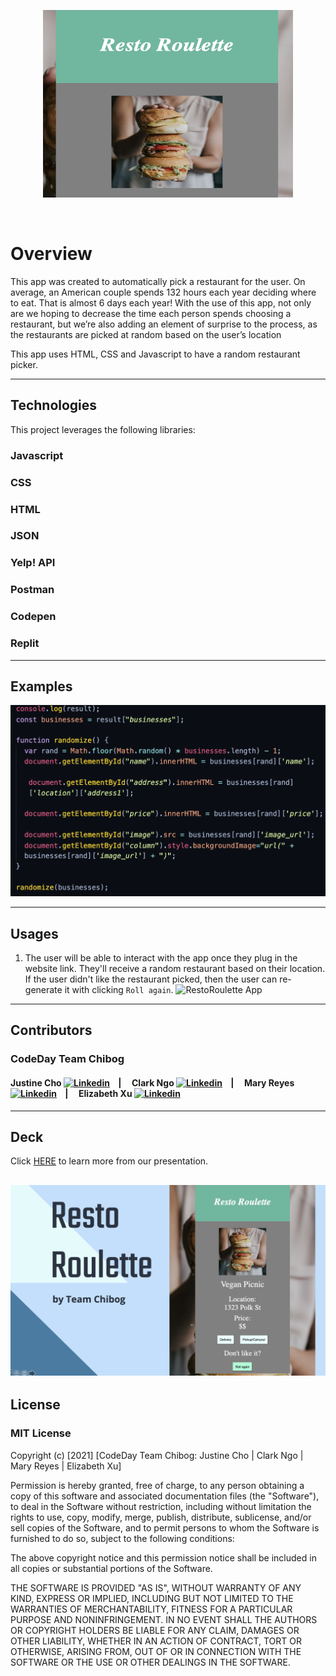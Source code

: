 
<head>
  <base href="">
</head>

<p align="center">
<img src="./images/resto-roulette.png" alt="Girl in a jacket" width="400" height="300"> 
</p>

<p>&nbsp;</p>

# **Overview**
This app was created to automatically pick a restaurant for the user. On average, an American couple spends 132 hours each year deciding where to eat. That is almost 6 days each year! With the use of this app, not only are we hoping to decrease the time each person spends choosing a restaurant, but we’re also adding an element of surprise to the process, as the restaurants are picked at random based on the user’s location

This app uses HTML, CSS and Javascript to have a random restaurant picker.

---
## **Technologies**
This project leverages the following libraries:

### Javascript 
### CSS
### HTML
### JSON
### Yelp! API
### Postman
### Codepen
### Replit

---
## **Examples**
![Javascript code](./images/javascript.png)


---

## **Usages**
1. The user will be able to interact with the app once they plug in the website link. They'll receive a random restaurant based on their location. If the user didn't like the restaurant picked, then the user can re-generate it with clicking `Roll again`.
![RestoRoulette App](./restoroulette.gif)

---

## **Contributors**

### CodeDay Team Chibog

#### Justine Cho [![Linkedin](https://i.stack.imgur.com/gVE0j.png)](https://www.linkedin.com/in/justinecho) &nbsp;&nbsp;&nbsp;| &nbsp;&nbsp;&nbsp; Clark Ngo [![Linkedin](https://i.stack.imgur.com/gVE0j.png)](https://www.linkedin.com/in/clarkngo/) &nbsp;&nbsp;&nbsp;| &nbsp;&nbsp;&nbsp; Mary Reyes [![Linkedin](https://i.stack.imgur.com/gVE0j.png)](https://www.linkedin.com/in/mary-reyes-42397b117/) &nbsp;&nbsp;&nbsp;| &nbsp;&nbsp;&nbsp; Elizabeth Xu [![Linkedin](https://i.stack.imgur.com/gVE0j.png)](https://www.linkedin.com/in/elizabeth-xu97/) 


---

## **Deck**

Click [HERE](./deck/RestoRoulette_deck.pdf) to learn more from our presentation.

[![RestoRoulette Deck](./deck/restoroulette_image.png)](./deck/RestoRoulette_deck.pdf)
---

## **License**

### MIT License

Copyright (c) [2021] [CodeDay Team Chibog: Justine Cho | Clark Ngo | Mary Reyes | Elizabeth Xu]

Permission is hereby granted, free of charge, to any person obtaining a copy
of this software and associated documentation files (the "Software"), to deal
in the Software without restriction, including without limitation the rights
to use, copy, modify, merge, publish, distribute, sublicense, and/or sell
copies of the Software, and to permit persons to whom the Software is
furnished to do so, subject to the following conditions:

The above copyright notice and this permission notice shall be included in all
copies or substantial portions of the Software.

THE SOFTWARE IS PROVIDED "AS IS", WITHOUT WARRANTY OF ANY KIND, EXPRESS OR
IMPLIED, INCLUDING BUT NOT LIMITED TO THE WARRANTIES OF MERCHANTABILITY,
FITNESS FOR A PARTICULAR PURPOSE AND NONINFRINGEMENT. IN NO EVENT SHALL THE
AUTHORS OR COPYRIGHT HOLDERS BE LIABLE FOR ANY CLAIM, DAMAGES OR OTHER
LIABILITY, WHETHER IN AN ACTION OF CONTRACT, TORT OR OTHERWISE, ARISING FROM,
OUT OF OR IN CONNECTION WITH THE SOFTWARE OR THE USE OR OTHER DEALINGS IN THE
SOFTWARE.
